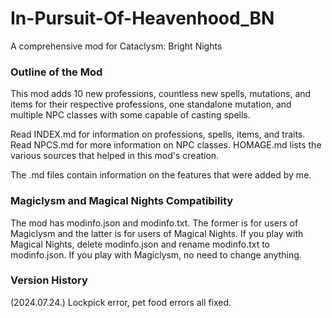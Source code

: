 # In-Pursuit-Of-Heavenhood_BN
A comprehensive mod for Cataclysm: Bright Nights
### Outline of the Mod
This mod adds 10 new professions, countless new spells, mutations, and items for their respective professions, one standalone mutation, and multiple NPC classes with some capable of casting spells.

Read INDEX.md for information on professions, spells, items, and traits. Read NPCS.md for more information on NPC classes. HOMAGE.md lists the various sources that helped in this mod's creation.

The .md files contain information on the features that were added by me.
### Magiclysm and Magical Nights Compatibility
The mod has modinfo.json and modinfo.txt. The former is for users of Magiclysm and the latter is for users of Magical Nights. If you play with Magical Nights, delete modinfo.json and rename modinfo.txt to modinfo.json. If you play with Magiclysm, no need to change anything.
### Version History
(2024.07.24.) Lockpick error, pet food errors all fixed.
